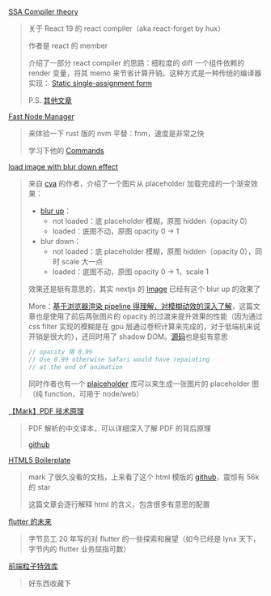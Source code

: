 [SSA Compiler theory](https://www.recompiled.dev/blog/ssa/)

> 关于 React 19 的 react compiler（aka react-forget by hux）
>
> 作者是 react 的 member
>
> 介绍了一部分 react compiler 的思路：细粒度的 diff 一个组件依赖的 render 变量，将其 memo 来节省计算开销。这种方式是一种传统的编译器实现： [Static single-assignment form](https://en.wikipedia.org/wiki/Static_single-assignment_form)
>
> P.S. [其他文章](https://www.recompiled.dev/tags/forget/)

[Fast Node Manager](https://github.com/Schniz/fnm)

> 来体验一下 rust 版的 nvm 平替：fnm，速度是非常之快
>
> 学习下他的 [Commands](https://github.com/Schniz/fnm/blob/master/docs/commands.md)

[load image with blur down effect](https://joebell.studio/blog/loading-images-with-the-blur-down-technique)

> 来自 [cva](https://github.com/joe-bell/cva) 的作者，介绍了一个图片从 placeholder 加载完成的一个渐变效果：
>
> - [blur up](https://css-tricks.com/the-blur-up-technique-for-loading-background-images/)：
>   - not loaded：底 placeholder 模糊，原图 hidden（opacity 0）
>   - loaded：底图不动，原图 opacity 0 → 1
> - blur down：
>   - not loaded：底 placeholder 模糊，原图 hidden（opacity 0），同时 scale 大一点
>   - loaded：底图不动，原图 opacity 0 → 1，scale 1
>
> 效果还是挺有意思的，其实 nextjs 的 [Image](https://nextjs.org/docs/pages/building-your-application/optimizing/images) 已经有这个 blur up 的效果了
>
> More：[基于浏览器渲染 pipeline 得理解，对模糊动效的深入了解](https://developer.chrome.com/blog/animated-blur)，这篇文章也是使用了前后两张图片的 opacity 的过渡来提升效果的性能（因为通过 css filter 实现的模糊是在 gpu 层通过卷积计算来完成的，对于低端机来说开销是很大的），还同时用了 shadow DOM。[源码](https://github.com/GoogleChromeLabs/ui-element-samples/blob/gh-pages/animated-blur/scripts/animated_blur.js)也是挺有意思
>
> ```javascript
> // opacity 用 0.99
> // Use 0.99 otherwise Safari would have repainting
> // at the end of animation
> ```
>
> 同时作者也有一个 [plaiceholder](https://github.com/joe-bell/plaiceholder) 库可以来生成一张图片的 placeholder 图（纯 function，可用于 node/web）

[【Mark】PDF 技术原理](https://zxyle.github.io/PDF-Explained/)

> PDF 解析的中文译本，可以详细深入了解 PDF 的背后原理
>
> [github](https://github.com/zxyle/PDF-Explained)

[HTML5 Boilerplate](https://www.matuzo.at/blog/html-boilerplate/)

> mark 了很久没看的文档，上来看了这个 html 模版的 [github](https://github.com/h5bp/html5-boilerplate)，震惊有 56k 的 star
>
> 这篇文章会逐行解释 html 的含义，包含很多有意思的配置

[flutter 的未来](https://gityuan.com/2020/03/26/flutter_is_future_or_not/)

> 字节员工 20 年写的对 flutter 的一些探索和展望（如今已经是 lynx 天下，字节内的 flutter 业务屈指可数）

[前端粒子特效库](https://github.com/tsparticles/tsparticles)

> 好东西收藏下
